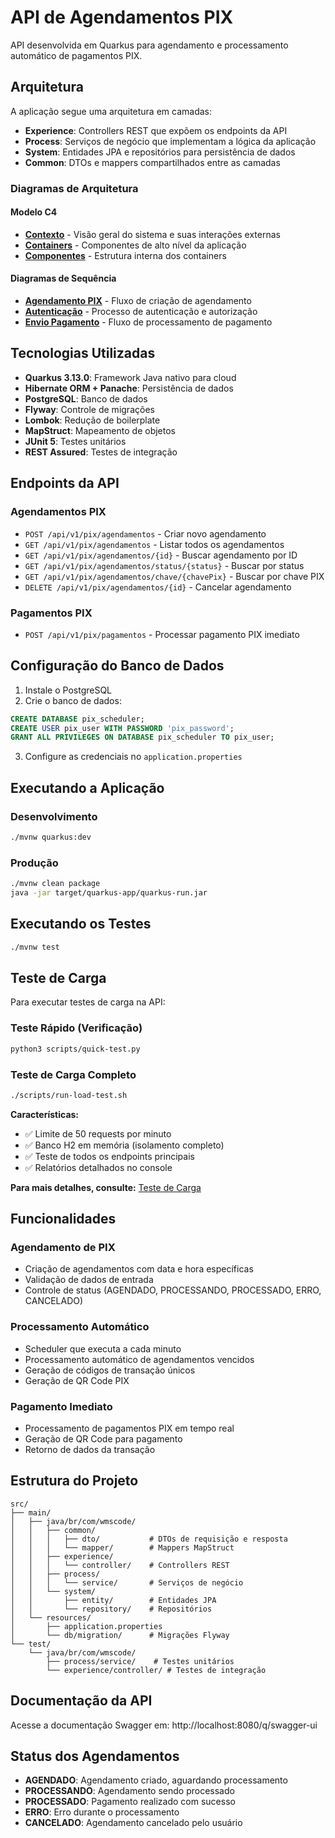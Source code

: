 # API de Agendamentos PIX

API desenvolvida em Quarkus para agendamento e processamento automático de pagamentos PIX.

## Arquitetura

A aplicação segue uma arquitetura em camadas:

- **Experience**: Controllers REST que expõem os endpoints da API
- **Process**: Serviços de negócio que implementam a lógica da aplicação
- **System**: Entidades JPA e repositórios para persistência de dados
- **Common**: DTOs e mappers compartilhados entre as camadas

### Diagramas de Arquitetura

#### Modelo C4
- [**Contexto**](docs/diagramas/arquitetura/Contexto.png) - Visão geral do sistema e suas interações externas
- [**Containers**](docs/diagramas/arquitetura/Conteiners.png) - Componentes de alto nível da aplicação
- [**Componentes**](docs/diagramas/arquitetura/Componentes.png) - Estrutura interna dos containers

#### Diagramas de Sequência
- [**Agendamento PIX**](docs/diagramas/sequencia/Agendamento%20Pix.png) - Fluxo de criação de agendamento
- [**Autenticação**](docs/diagramas/sequencia/Autenticação.png) - Processo de autenticação e autorização
- [**Envio Pagamento**](docs/diagramas/sequencia/Envio%20Pagamento.png) - Fluxo de processamento de pagamento

## Tecnologias Utilizadas

- **Quarkus 3.13.0**: Framework Java nativo para cloud
- **Hibernate ORM + Panache**: Persistência de dados
- **PostgreSQL**: Banco de dados
- **Flyway**: Controle de migrações
- **Lombok**: Redução de boilerplate
- **MapStruct**: Mapeamento de objetos
- **JUnit 5**: Testes unitários
- **REST Assured**: Testes de integração

## Endpoints da API

### Agendamentos PIX

- `POST /api/v1/pix/agendamentos` - Criar novo agendamento
- `GET /api/v1/pix/agendamentos` - Listar todos os agendamentos
- `GET /api/v1/pix/agendamentos/{id}` - Buscar agendamento por ID
- `GET /api/v1/pix/agendamentos/status/{status}` - Buscar por status
- `GET /api/v1/pix/agendamentos/chave/{chavePix}` - Buscar por chave PIX
- `DELETE /api/v1/pix/agendamentos/{id}` - Cancelar agendamento

### Pagamentos PIX

- `POST /api/v1/pix/pagamentos` - Processar pagamento PIX imediato

## Configuração do Banco de Dados

1. Instale o PostgreSQL
2. Crie o banco de dados:
```sql
CREATE DATABASE pix_scheduler;
CREATE USER pix_user WITH PASSWORD 'pix_password';
GRANT ALL PRIVILEGES ON DATABASE pix_scheduler TO pix_user;
```

3. Configure as credenciais no `application.properties`

## Executando a Aplicação

### Desenvolvimento
```bash
./mvnw quarkus:dev
```

### Produção
```bash
./mvnw clean package
java -jar target/quarkus-app/quarkus-run.jar
```

## Executando os Testes

```bash
./mvnw test
```

## Teste de Carga

Para executar testes de carga na API:

### Teste Rápido (Verificação)
```bash
python3 scripts/quick-test.py
```

### Teste de Carga Completo
```bash
./scripts/run-load-test.sh
```

**Características:**
- ✅ Limite de 50 requests por minuto
- ✅ Banco H2 em memória (isolamento completo)
- ✅ Teste de todos os endpoints principais
- ✅ Relatórios detalhados no console

**Para mais detalhes, consulte:** [Teste de Carga](docs/README-LOAD-TEST.md)

## Funcionalidades

### Agendamento de PIX
- Criação de agendamentos com data e hora específicas
- Validação de dados de entrada
- Controle de status (AGENDADO, PROCESSANDO, PROCESSADO, ERRO, CANCELADO)

### Processamento Automático
- Scheduler que executa a cada minuto
- Processamento automático de agendamentos vencidos
- Geração de códigos de transação únicos
- Geração de QR Code PIX

### Pagamento Imediato
- Processamento de pagamentos PIX em tempo real
- Geração de QR Code para pagamento
- Retorno de dados da transação

## Estrutura do Projeto

```
src/
├── main/
│   ├── java/br/com/wmscode/
│   │   ├── common/
│   │   │   ├── dto/           # DTOs de requisição e resposta
│   │   │   └── mapper/        # Mappers MapStruct
│   │   ├── experience/
│   │   │   └── controller/    # Controllers REST
│   │   ├── process/
│   │   │   └── service/       # Serviços de negócio
│   │   └── system/
│   │       ├── entity/        # Entidades JPA
│   │       └── repository/    # Repositórios
│   └── resources/
│       ├── application.properties
│       └── db/migration/      # Migrações Flyway
└── test/
    └── java/br/com/wmscode/
        ├── process/service/    # Testes unitários
        └── experience/controller/ # Testes de integração
```

## Documentação da API

Acesse a documentação Swagger em: http://localhost:8080/q/swagger-ui

## Status dos Agendamentos

- **AGENDADO**: Agendamento criado, aguardando processamento
- **PROCESSANDO**: Agendamento sendo processado
- **PROCESSADO**: Pagamento realizado com sucesso
- **ERRO**: Erro durante o processamento
- **CANCELADO**: Agendamento cancelado pelo usuário

